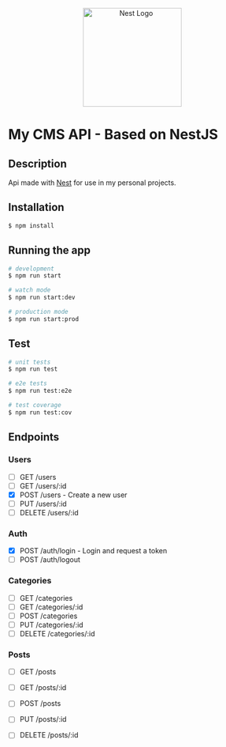 <p align="center">
  <a href="http://nestjs.com/" target="blank"><img src="https://nestjs.com/img/logo-small.svg" width="200" alt="Nest Logo" /></a>
</p>

[circleci-image]: https://img.shields.io/circleci/build/github/nestjs/nest/master?token=abc123def456
[circleci-url]: https://circleci.com/gh/nestjs/nest

# My CMS API - Based on NestJS

## Description

Api made with [Nest](https://github.com/nestjs/nest) for use in my personal projects.

## Installation

```bash
$ npm install
```

## Running the app

```bash
# development
$ npm run start

# watch mode
$ npm run start:dev

# production mode
$ npm run start:prod
```

## Test

```bash
# unit tests
$ npm run test

# e2e tests
$ npm run test:e2e

# test coverage
$ npm run test:cov
```

## Endpoints

### Users
- [ ] GET /users
- [ ] GET /users/:id
- [X] POST /users - Create a new user
- [ ] PUT /users/:id
- [ ] DELETE /users/:id

### Auth
- [X] POST /auth/login - Login and request a token
- [ ] POST /auth/logout

### Categories
- [ ] GET /categories
- [ ] GET /categories/:id
- [ ] POST /categories
- [ ] PUT /categories/:id
- [ ] DELETE /categories/:id

### Posts
- [ ] GET /posts
- [ ] GET /posts/:id
- [ ] POST /posts
- [ ] PUT /posts/:id
- [ ] DELETE /posts/:id

